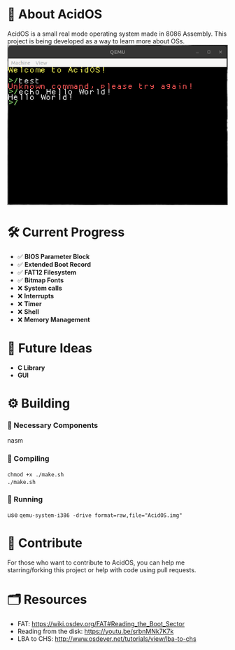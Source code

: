 # 🧪 About AcidOS
AcidOS is a small real mode operating system made in 8086 Assembly. This project is being developed as a way to learn more about OSs.
![GitHub Logo](Screenshot.png)

# 🛠️ Current Progress
- ✅ **BIOS Parameter Block**
- ✅ **Extended Boot Record**
- ✅ **FAT12 Filesystem**
- ✅ **Bitmap Fonts**
- ❌ **System calls**
- ❌ **Interrupts**
- ❌ **Timer**
- ❌ **Shell**
- ❌ **Memory Management**

# 🚀 Future Ideas
- **C Library**
- **GUI**

# ⚙️ Building
### 🧰 Necessary Components
nasm
### 📄 Compiling
`chmod +x ./make.sh` <br />
`./make.sh` 
### 🚀 Running
use `qemu-system-i386 -drive format=raw,file="AcidOS.img"`

# 🤝 Contribute
For those who want to contribute to AcidOS, you can help me starring/forking this project or help with code using pull requests.

# 🗂️ Resources
- FAT: https://wiki.osdev.org/FAT#Reading_the_Boot_Sector
- Reading from the disk: https://youtu.be/srbnMNk7K7k
- LBA to CHS: http://www.osdever.net/tutorials/view/lba-to-chs
